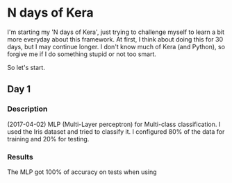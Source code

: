 # N days of Kera

I'm starting my 'N days of Kera', just trying to challenge myself to learn a bit more everyday
about this framework. At first, I think about doing this for 30 days, but I may continue longer.
I don't know much of Kera (and Python), so forgive me if I do something stupid or not too smart.

So let's start.

## Day 1
### Description
(2017-04-02)
MLP (Multi-Layer perceptron) for Multi-class classification.
I used the Iris dataset and tried to classify it. I configured 80% of the data for training
and 20% for testing.

### Results
The MLP got 100% of accuracy on tests when using